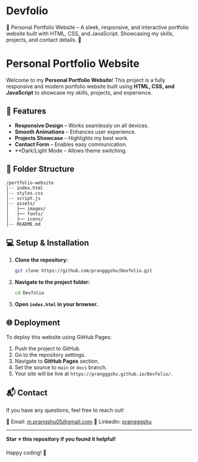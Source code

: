 # Devfolio
📌 Personal Portfolio Website – A sleek, responsive, and interactive portfolio website built with HTML, CSS, and JavaScript. Showcasing my skills, projects, and contact details. 🚀
# Personal Portfolio Website

Welcome to my **Personal Portfolio Website**! This project is a fully responsive and modern portfolio website built using **HTML, CSS, and JavaScript** to showcase my skills, projects, and experience.

## 🚀 Features

- **Responsive Design** – Works seamlessly on all devices.
- **Smooth Animations** – Enhances user experience.
- **Projects Showcase** – Highlights my best work.
- **Contact Form** – Enables easy communication.
- **Dark/Light Mode – Allows theme switching.

## 📂 Folder Structure

```
/portfolio-website
│-- index.html
│-- styles.css
│-- script.js
│-- assets/
│   ├── images/
│   ├── fonts/
│   ├── icons/
│-- README.md
```

## 💻 Setup & Installation

1. **Clone the repository:**
   ```sh
   git clone https://github.com/prangggshu/Devfolio.git
   ```
2. **Navigate to the project folder:**
   ```sh
   cd Devfolio
   ```
3. **Open `index.html` in your browser.**

## 🌐 Deployment

To deploy this website using GitHub Pages:

1. Push the project to GitHub.
2. Go to the repository settings.
3. Navigate to **GitHub Pages** section.
4. Set the source to `main` or `docs` branch.
5. Your site will be live at `https://prangggshu.github.io/Devfolio/`.

## 📬 Contact

If you have any questions, feel free to reach out!

📧 Email: m.prangshu05@gmail.com 
🔗 LinkedIn: [prangggshu](https://linkedin.com/in/prangggshu)  

---
**Star ⭐ this repository if you found it helpful!**

Happy coding! 🚀

